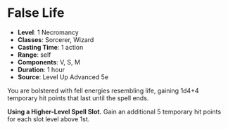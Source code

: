# False Life

- **Level**: 1 Necromancy
- **Classes**: Sorcerer, Wizard
- **Casting Time**: 1 action
- **Range**: self
- **Components**: V, S, M
- **Duration**: 1 hour
- **Source**: Level Up Advanced 5e

You are bolstered with fell energies resembling life, gaining 1d4+4 temporary hit points that last until the spell ends.

**Using a Higher-Level Spell Slot.** Gain an additional 5 temporary hit points for each slot level above 1st.
